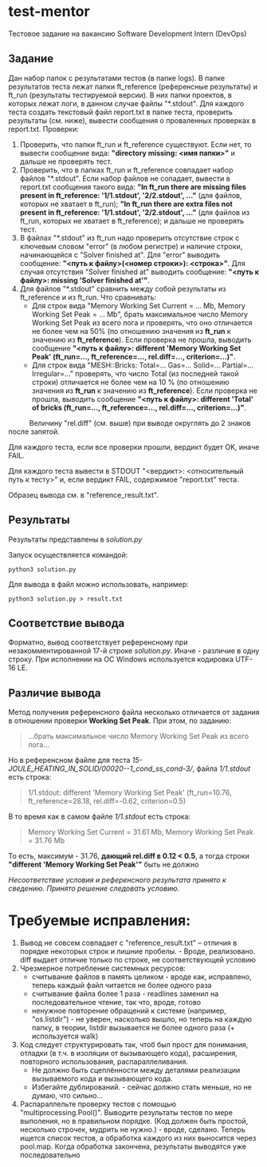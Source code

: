 # test-mentor
Тестовое задание на вакансию Software Development Intern (DevOps)

## Задание
Дан набор папок с результатами тестов (в папке logs).
В папке результатов теста лежат папки ft_reference (референсные результаты) и ft_run (результаты тестируемой версии). В них папки проектов, в которых лежат логи, в данном случае файлы "*.stdout".
Для каждого теста создать текстовый файл report.txt в папке теста, проверить результаты (см. ниже),
вывести сообщения о проваленных проверках в report.txt.
Проверки:

1. Проверить, что папки ft_run и ft_reference существуют. Если нет, то вывести сообщение вида: **"directory missing: <имя папки>"** и дальше не проверять тест.
2. Проверить, что в папках ft_run и ft_reference совпадает набор файлов "*.stdout". Если набор файлов не сопадает, вывести в report.txt сообщения такого вида: **"In ft_run there are missing files present in ft_reference: '1/1.stdout', '2/2.stdout', ..."** (для файлов, которых не хватает в ft_run); **"In ft_run there are extra files not present in ft_reference: '1/1.stdout', '2/2.stdout', ..."** (для файлов из ft_run, которых не хватает в ft_reference); и дальше не проверять тест.
3. В файлах "*.stdout" из ft_run надо проверить отсутствие строк с ключевым словом "error" (в любом регистре) и наличие строки, начинающейся с "Solver finished at". Для "error" выводить сообщение: **"<путь к файлу>(<номер строки>): <строка>"**. Для случая отсутствия "Solver finished at" выводить сообщение: **"<путь к файлу>: missing 'Solver finished at'"**.
4. Для файлов "*.stdout" сравнить между собой результаты из ft_reference и из ft_run. Что сравнивать:
   - Для строк вида "Memory Working Set Current = ... Mb, Memory Working Set Peak = ... Mb", брать максимальное число Memory Working Set Peak из всего лога и проверять, что оно отличается не более чем на 50% (по отношению значения из **ft_run** к значению из **ft_reference**). Если проверка не прошла, выводить сообщение **"<путь к файлу>: different 'Memory Working Set Peak' (ft_run=..., ft_reference=..., rel.diff=..., criterion=...)"**.
   - Для строк вида "MESH::Bricks: Total=... Gas=... Solid=... Partial=... Irregular=..." проверять, что число Total (из последней такой строки) отличается не более чем на 10 % (по отношению значения из **ft_run** к значению из **ft_reference**). Если проверка не прошла, выводить сообщение **"<путь к файлу>: different 'Total' of bricks (ft_run=..., ft_reference=..., rel.diff=..., criterion=...)"**.

&emsp;&emsp;&emsp;Величину "rel.diff" (см. выше) при выводе округлять до 2 знаков после запятой.

Для каждого теста, если все проверки прошли, вердикт будет OK, иначе FAIL.

Для каждого теста вывести в STDOUT "<вердикт>: <относительный путь к тесту>" и, если вердикт FAIL, содержимое "report.txt" теста.

Образец вывода см. в "reference_result.txt".


## Результаты
Результаты представлены в *solution.py*

Запуск осуществляется командой:
```console
python3 solution.py
```
Для вывода в файл можно использовать, например:
```console
python3 solution.py > result.txt
```

## Соответствие вывода
Форматно, вывод соответствует референсному при незакомментированной 17-й строке *solution.py*. Иначе - различие в одну строку.
При исполнении на ОС Windows используется кодировка UTF-16 LE.

## Различие вывода
Метод получения референсного файла несколько отличается от задания в отношении проверки **Working Set Peak**. При этом, по заданию:
> ...брать максимальное число Memory Working Set Peak из всего лога...

Но в референсном файле для теста *15-JOULE_HEATING_IN_SOLID/00020-_-1_cond_ss_cond_-3/*, файла *1/1.stdout* есть строка:
> 1/1.stdout: different 'Memory Working Set Peak' (ft_run=10.76, ft_reference=28.18, rel.diff=-0.62, criterion=0.5)

В то время как в самом файле *1/1.stdout* есть строка:
> Memory Working Set Current = 31.61 Mb, Memory Working Set Peak = 31.76 Mb

То есть, максимум - 31.76, **дающий rel.diff в 0.12 < 0.5**, а тогда строки **"different 'Memory Working Set Peak'"** быть не должно

*Несоответствие условия и референсного результата принято к сведению. Принято решение следовать условию.*

# Требуемые исправления:
1. Вывод не совсем совпадает с "reference_result.txt" – отличия в порядке некоторых строк и лишние пробелы. - Вроде, реализовано. diff выдает отличие только по строке, не соответствующей условию
2. Чрезмерное потребление системных ресурсов:
   - считывание файлов в память целиком - вроде как, исправлено, теперь каждый файл читается не более одного раза
   - считывание файла более 1 раза - readlines заменил на последовательное чтение, так что, вроде, готово
   - ненужное повторение обращений к системе (например, "os.listdir") - не уверен, насколько вышло, но теперь на каждую папку, в теории, listdir вызывается не более одного раза (+ используется walk)
3. Код следует структурировать так, чтоб был прост для понимания, отладки (в т.ч. в изоляции от вызывающего кода), расширения, повторного использования, распараллеливания.
   - Не должно быть сцеплённости между деталями реализации вызываемого кода и вызывающего кода.
   - Избегайте дублирований. - сейчас должно стать меньше, но не думаю, что сильно...
4. Распараллельте проверку тестов с помощью "multiprocessing.Pool()". Выводите результаты тестов по мере выполения, но в правильном порядке. (Код должен быть простой, несколько строчек, мудрить не нужно.) - вроде, сделано. Теперь ищется список тестов, а обработка каждого из них выносится через pool.map. Когда обработка закончена, результаты выводятся уже последовательно